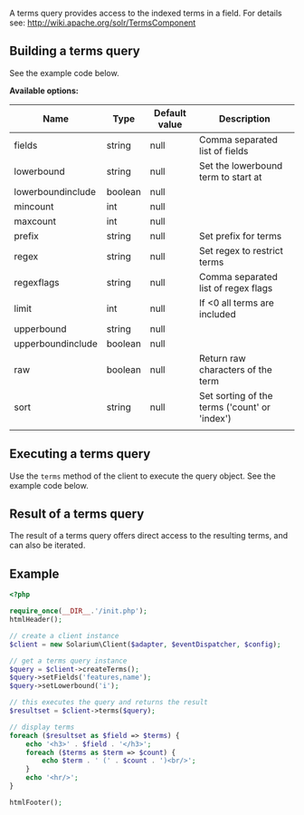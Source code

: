 A terms query provides access to the indexed terms in a field. For details see: <http://wiki.apache.org/solr/TermsComponent>

Building a terms query
----------------------

See the example code below.

**Available options:**

| Name              | Type    | Default value | Description                                   |
|-------------------|---------|---------------|-----------------------------------------------|
| fields            | string  | null          | Comma separated list of fields                |
| lowerbound        | string  | null          | Set the lowerbound term to start at           |
| lowerboundinclude | boolean | null          |                                               |
| mincount          | int     | null          |                                               |
| maxcount          | int     | null          |                                               |
| prefix            | string  | null          | Set prefix for terms                          |
| regex             | string  | null          | Set regex to restrict terms                   |
| regexflags        | string  | null          | Comma separated list of regex flags           |
| limit             | int     | null          | If &lt;0 all terms are included               |
| upperbound        | string  | null          |                                               |
| upperboundinclude | boolean | null          |                                               |
| raw               | boolean | null          | Return raw characters of the term             |
| sort              | string  | null          | Set sorting of the terms ('count' or 'index') |
||

Executing a terms query
-----------------------

Use the `terms` method of the client to execute the query object. See the example code below.

Result of a terms query
-----------------------

The result of a terms query offers direct access to the resulting terms, and can also be iterated.

Example
-------

```php
<?php

require_once(__DIR__.'/init.php');
htmlHeader();

// create a client instance
$client = new Solarium\Client($adapter, $eventDispatcher, $config);

// get a terms query instance
$query = $client->createTerms();
$query->setFields('features,name');
$query->setLowerbound('i');

// this executes the query and returns the result
$resultset = $client->terms($query);

// display terms
foreach ($resultset as $field => $terms) {
    echo '<h3>' . $field . '</h3>';
    foreach ($terms as $term => $count) {
        echo $term . ' (' . $count . ')<br/>';
    }
    echo '<hr/>';
}

htmlFooter();

```
